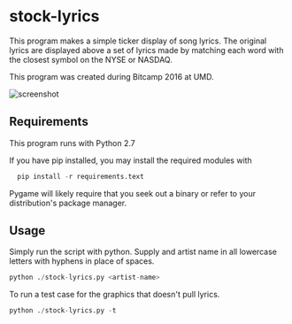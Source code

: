 # stock-lyrics
This program makes a simple ticker display of song lyrics. The original lyrics are displayed above a set of lyrics made by matching each word with the closest symbol on the NYSE or NASDAQ.

This program was created during Bitcamp 2016 at UMD.

![screenshot](http://i.imgur.com/ReNNTkS.png)

## Requirements
This program runs with Python 2.7

If you have pip installed, you may install the required modules with

```Python
  pip install -r requirements.text
```

Pygame will likely require that you seek out a binary or refer to your distribution's package manager.

## Usage

Simply run the script with python. Supply and artist name in all lowercase letters with hyphens in place of spaces.

```python
python ./stock-lyrics.py <artist-name>
```

To run a test case for the graphics that doesn't pull lyrics.
```python
python ./stock-lyrics.py -t
```
